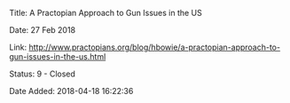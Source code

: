 Title:  A Practopian Approach to Gun Issues in the US

Date:   27 Feb 2018

Link:   http://www.practopians.org/blog/hbowie/a-practopian-approach-to-gun-issues-in-the-us.html

Status: 9 - Closed

Date Added: 2018-04-18 16:22:36

